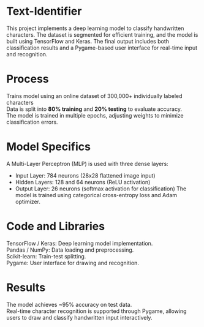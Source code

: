 # Text-Identifier
This project implements a deep learning model to classify handwritten characters. The dataset is segmented for efficient training, and the model is built using TensorFlow and Keras. The final output includes both classification results and a Pygame-based user interface for real-time input and recognition.

# Process
Trains model using an online dataset of 300,000+ individually labeled characters  
Data is split into **80% training** and **20% testing** to evaluate accuracy.  
The model is trained in multiple epochs, adjusting weights to minimize classification errors.  

# Model Specifics
A Multi-Layer Perceptron (MLP) is used with three dense layers:  
- Input Layer: 784 neurons (28x28 flattened image input)  
- Hidden Layers: 128 and 64 neurons (ReLU activation)  
- Output Layer: 26 neurons (softmax activation for classification)
The model is trained using categorical cross-entropy loss and Adam optimizer.  

# Code and Libraries
TensorFlow / Keras: Deep learning model implementation.  
Pandas / NumPy: Data loading and preprocessing.  
Scikit-learn: Train-test splitting.  
Pygame: User interface for drawing and recognition.  

# Results
The model achieves ~95% accuracy on test data.  
Real-time character recognition is supported through Pygame, allowing users to draw and classify handwritten input interactively.
